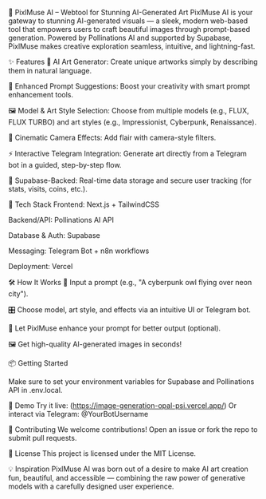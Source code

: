 🌈 PixlMuse AI – Webtool for Stunning AI-Generated Art
PixlMuse AI is your gateway to stunning AI-generated visuals — a sleek, modern web-based tool that empowers users to craft beautiful images through prompt-based generation. Powered by Pollinations AI and supported by Supabase, PixlMuse makes creative exploration seamless, intuitive, and lightning-fast.


✨ Features
🎨 AI Art Generator: Create unique artworks simply by describing them in natural language.

🧠 Enhanced Prompt Suggestions: Boost your creativity with smart prompt enhancement tools.

🖼️ Model & Art Style Selection: Choose from multiple models (e.g., FLUX, FLUX TURBO) and art styles (e.g., Impressionist, Cyberpunk, Renaissance).

🎥 Cinematic Camera Effects: Add flair with camera-style filters.

⚡ Interactive Telegram Integration: Generate art directly from a Telegram bot in a guided, step-by-step flow.

🔐 Supabase-Backed: Real-time data storage and secure user tracking (for stats, visits, coins, etc.).

🚀 Tech Stack
Frontend: Next.js + TailwindCSS

Backend/API: Pollinations AI API

Database & Auth: Supabase

Messaging: Telegram Bot + n8n workflows

Deployment: Vercel

🛠️ How It Works
📝 Input a prompt (e.g., "A cyberpunk owl flying over neon city").

🎛️ Choose model, art style, and effects via an intuitive UI or Telegram bot.

🧠 Let PixlMuse enhance your prompt for better output (optional).

🖼️ Get high-quality AI-generated images in seconds!

📦 Getting Started

Make sure to set your environment variables for Supabase and Pollinations API in .env.local.

🧪 Demo
Try it live: (https://image-generation-opal-psi.vercel.app/)
Or interact via Telegram: @YourBotUsername

🙌 Contributing
We welcome contributions! Open an issue or fork the repo to submit pull requests.

📄 License
This project is licensed under the MIT License.

💡 Inspiration
PixlMuse AI was born out of a desire to make AI art creation fun, beautiful, and accessible — combining the raw power of generative models with a carefully designed user experience.

